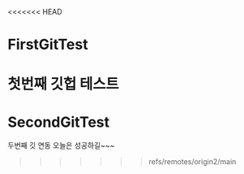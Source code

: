 <<<<<<< HEAD
# FirstGitTest
첫번째 깃헙 테스트
=======
# SecondGitTest
두번째 깃 연동 오늘은 성공하길~~~
>>>>>>> refs/remotes/origin2/main
